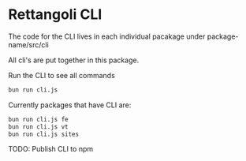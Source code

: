 
# Rettangoli CLI

The code for the CLI lives in each individual pacakage under package-name/src/cli

All cli's are put together in this package.

Run the CLI to see all commands

```bash
bun run cli.js
```

Currently packages that have CLI are:

```bash
bun run cli.js fe
bun run cli.js vt
bun run cli.js sites
```

TODO: Publish CLI to npm
